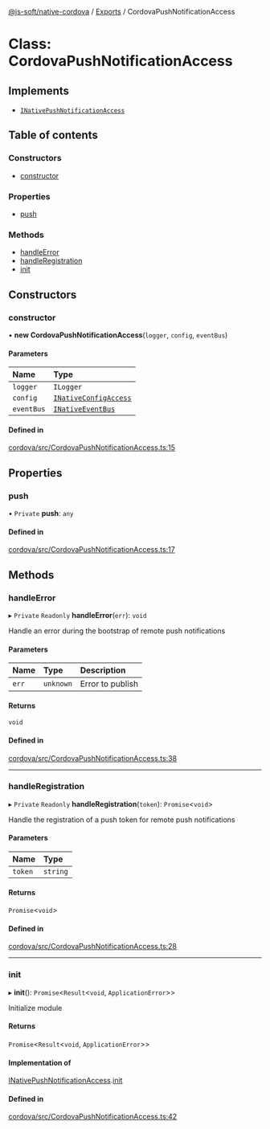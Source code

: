 [@js-soft/native-cordova](../README.md) / [Exports](../modules.md) / CordovaPushNotificationAccess

# Class: CordovaPushNotificationAccess

## Implements

-   [`INativePushNotificationAccess`](../interfaces/INativePushNotificationAccess.md)

## Table of contents

### Constructors

-   [constructor](CordovaPushNotificationAccess.md#constructor)

### Properties

-   [push](CordovaPushNotificationAccess.md#push)

### Methods

-   [handleError](CordovaPushNotificationAccess.md#handleerror)
-   [handleRegistration](CordovaPushNotificationAccess.md#handleregistration)
-   [init](CordovaPushNotificationAccess.md#init)

## Constructors

### constructor

• **new CordovaPushNotificationAccess**(`logger`, `config`, `eventBus`)

#### Parameters

| Name       | Type                                                          |
| :--------- | :------------------------------------------------------------ |
| `logger`   | `ILogger`                                                     |
| `config`   | [`INativeConfigAccess`](../interfaces/INativeConfigAccess.md) |
| `eventBus` | [`INativeEventBus`](../interfaces/INativeEventBus.md)         |

#### Defined in

[cordova/src/CordovaPushNotificationAccess.ts:15](https://github.com/js-soft/ts-native-access/blob/a83212d/packages/cordova/src/CordovaPushNotificationAccess.ts#L15)

## Properties

### push

• `Private` **push**: `any`

#### Defined in

[cordova/src/CordovaPushNotificationAccess.ts:17](https://github.com/js-soft/ts-native-access/blob/a83212d/packages/cordova/src/CordovaPushNotificationAccess.ts#L17)

## Methods

### handleError

▸ `Private` `Readonly` **handleError**(`err`): `void`

Handle an error during the bootstrap of remote push notifications

#### Parameters

| Name  | Type      | Description      |
| :---- | :-------- | :--------------- |
| `err` | `unknown` | Error to publish |

#### Returns

`void`

#### Defined in

[cordova/src/CordovaPushNotificationAccess.ts:38](https://github.com/js-soft/ts-native-access/blob/a83212d/packages/cordova/src/CordovaPushNotificationAccess.ts#L38)

---

### handleRegistration

▸ `Private` `Readonly` **handleRegistration**(`token`): `Promise`<`void`\>

Handle the registration of a push token for remote push notifications

#### Parameters

| Name    | Type     |
| :------ | :------- |
| `token` | `string` |

#### Returns

`Promise`<`void`\>

#### Defined in

[cordova/src/CordovaPushNotificationAccess.ts:28](https://github.com/js-soft/ts-native-access/blob/a83212d/packages/cordova/src/CordovaPushNotificationAccess.ts#L28)

---

### init

▸ **init**(): `Promise`<`Result`<`void`, `ApplicationError`\>\>

Initialize module

#### Returns

`Promise`<`Result`<`void`, `ApplicationError`\>\>

#### Implementation of

[INativePushNotificationAccess](../interfaces/INativePushNotificationAccess.md).[init](../interfaces/INativePushNotificationAccess.md#init)

#### Defined in

[cordova/src/CordovaPushNotificationAccess.ts:42](https://github.com/js-soft/ts-native-access/blob/a83212d/packages/cordova/src/CordovaPushNotificationAccess.ts#L42)
